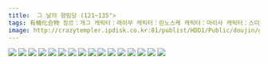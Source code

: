 ```yaml
---
title:  그 날의 향림당 (121~135">
tags: 有機化合物 장르：개그 캐릭터：레이무 캐릭터：린노스케 캐릭터：마리사 캐릭터：스미레코 캐릭터：유카 캐릭터：유카리 ユーキ 동방_웹코믹
image: http://crazytempler.ipdisk.co.kr:81/publist/HDD1/Public/doujin/ghap/5197/001.jpg
---
```

<img src="http://crazytempler.ipdisk.co.kr:81/publist/HDD1/Public/doujin/ghap/5197/001.jpg">
<img src="http://crazytempler.ipdisk.co.kr:81/publist/HDD1/Public/doujin/ghap/5197/002.jpg">
<img src="http://crazytempler.ipdisk.co.kr:81/publist/HDD1/Public/doujin/ghap/5197/003.jpg">
<img src="http://crazytempler.ipdisk.co.kr:81/publist/HDD1/Public/doujin/ghap/5197/004.jpg">
<img src="http://crazytempler.ipdisk.co.kr:81/publist/HDD1/Public/doujin/ghap/5197/005.jpg">
<img src="http://crazytempler.ipdisk.co.kr:81/publist/HDD1/Public/doujin/ghap/5197/006.jpg">
<img src="http://crazytempler.ipdisk.co.kr:81/publist/HDD1/Public/doujin/ghap/5197/007.jpg">
<img src="http://crazytempler.ipdisk.co.kr:81/publist/HDD1/Public/doujin/ghap/5197/008.jpg">
<img src="http://crazytempler.ipdisk.co.kr:81/publist/HDD1/Public/doujin/ghap/5197/009.jpg">
<img src="http://crazytempler.ipdisk.co.kr:81/publist/HDD1/Public/doujin/ghap/5197/010.jpg">
<img src="http://crazytempler.ipdisk.co.kr:81/publist/HDD1/Public/doujin/ghap/5197/011.jpg">
<img src="http://crazytempler.ipdisk.co.kr:81/publist/HDD1/Public/doujin/ghap/5197/012.jpg">
<img src="http://crazytempler.ipdisk.co.kr:81/publist/HDD1/Public/doujin/ghap/5197/013.jpg">
<img src="http://crazytempler.ipdisk.co.kr:81/publist/HDD1/Public/doujin/ghap/5197/014.jpg">
<img src="http://crazytempler.ipdisk.co.kr:81/publist/HDD1/Public/doujin/ghap/5197/015.jpg">
<img src="http://crazytempler.ipdisk.co.kr:81/publist/HDD1/Public/doujin/ghap/5197/016.jpg">
